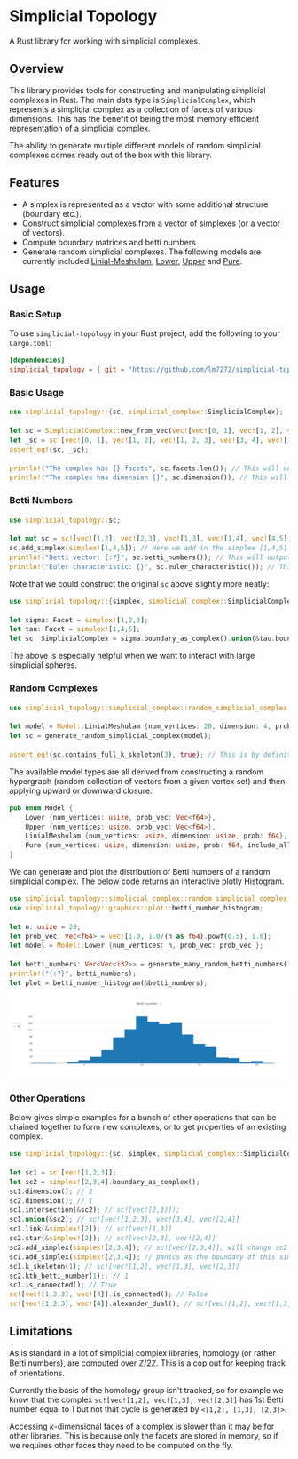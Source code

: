 # Simplicial Topology
A Rust library for working with simplicial complexes.

## Overview
This library provides tools for constructing and manipulating simplicial complexes in Rust. The main data type is `SimplicialComplex`, which represents a simplicial complex as a collection of facets of various dimensions. This has the benefit of being the most memory efficient representation of a simplicial complex.

The ability to generate multiple different models of random simplicial complexes comes ready out of the box with this library.

## Features
- A simplex is represented as a vector with some additional structure (boundary etc.).
- Construct simplicial complexes from a vector of simplexes (or a vector of vectors).
- Compute boundary matrices and betti numbers
- Generate random simplicial complexes. The following models are currently included [Linial-Meshulam](https://link.springer.com/article/10.1007/s00493-006-0027-9), [Lower](https://link.springer.com/chapter/10.1007/978-3-319-31580-5_6), [Upper](https://www.worldscientific.com/doi/10.1142/S1793525320500387) and [Pure](https://arxiv.org/pdf/1806.04566.pdf).

## Usage
### Basic Setup
To use `simplicial-topology` in your Rust project, add the following to your `Cargo.toml`:

```toml
[dependencies]
simplicial_topology = { git = "https://github.com/lm7272/simplicial-topology.git" }
```

### Basic Usage
```rust
use simplicial_topology::{sc, simplicial_complex::SimplicialComplex};

let sc = SimplicialComplex::new_from_vec(vec![vec![0, 1], vec![1, 2], vec![1, 2, 3], vec![3, 4], vec![1, 3, 4]]);
let _sc = sc![vec![0, 1], vec![1, 2], vec![1, 2, 3], vec![3, 4], vec![1, 3, 4]]; // Note this is the shorthand macro to construct an identical SimplicialComplex to sc
assert_eq!(sc, _sc);

println!("The complex has {} facets", sc.facets.len()); // This will output "The complex has 3 facets"
println!("The complex has dimension {}", sc.dimension()); // This will output "The complex has dimension 2"

```
### Betti Numbers
```rust
use simplicial_topology::sc;

let mut sc = sc![vec![1,2], vec![2,3], vec![1,3], vec![1,4], vec![4,5], vec![1,5]]; // This is the wedge of two simplicial circles (bdy of [1,2,3] and bdy of [1,4,5])
sc.add_simplex(simplex![1,4,5]); // Here we add in the simplex [1,4,5] filling in a circle. If the boundary of this simplex didn't exist then add_simplex would panic
println!("Betti vector: {:?}", sc.betti_numbers()); // This will output "Betti vector: [1, 1, 0]"
println!("Euler characteristic: {}", sc.euler_characteristic()); // This will output "Euler characteristc: 0
```
Note that we could construct the original `sc` above slightly more neatly:
```rust
use simplicial_topology::{simplex, simplicial_complex::SimplicialComplex};

let sigma: Facet = simplex![1,2,3];
let tau: Facet = simplex![1,4,5];
let sc: SimplicialComplex = sigma.boundary_as_complex().union(&tau.boundary_as_complex()); // boundary_as_complex() returns the boundary of the simplex but as a SimplicialComplex, rather than Vec<Facet>
```
The above is especially helpful when we want to interact with large simplicial spheres.

### Random Complexes
```rust
use simplicial_topology::simplicial_complex::random_simplicial_complex::{generate_random_simplicial_complex, Model};

let model = Model::LinialMeshulam {num_vertices: 20, dimension: 4, prob: 0.314159265};
let sc = generate_random_simplicial_complex(model);

assert_eq!(sc.contains_full_k_skeleton(3), true); // This is by definition true for this Linial-Meshulam random complex
```
The available model types are all derived from constructing a random hypergraph (random collection of vectors from a given vertex set) and then applying upward or downward closure.
```rust
pub enum Model {
    Lower {num_vertices: usize, prob_vec: Vec<f64>},
    Upper {num_vertices: usize, prob_vec: Vec<f64>},
    LinialMeshulam {num_vertices: usize, dimension: usize, prob: f64},
    Pure {num_vertices: usize, dimension: usize, prob: f64, include_all_vertices: bool}
}
```


We can generate and plot the distribution of Betti numbers of a random simplicial complex. The below code returns an interactive plotly Histogram.
```rust
use simplicial_topology::simplicial_complex::random_simplicial_complex::{generate_many_random_betti_numbers, Model};
use simplicial_topology::graphics::plot::betti_number_histogram;

let n: usize = 20;
let prob_vec: Vec<f64> = vec![1.0, 1.0/(n as f64).powf(0.5), 1.0];
let model = Model::Lower {num_vertices: n, prob_vec: prob_vec };

let betti_numbers: Vec<Vec<i32>> = generate_many_random_betti_numbers(1000, model);
println!("{:?}", betti_numbers);
let plot = betti_number_histogram(&betti_numbers);
```
![Plot](docs/betti_plot.png)

### Other Operations
Below gives simple examples for a bunch of other operations that can be chained together to form new complexes, or to get properties of an existing complex.
```rust
use simplicial_topology::{sc, simplex, simplicial_complex::SimplicialComplex};

let sc1 = sc![vec![1,2,3]];
let sc2 = simplex![2,3,4].boundary_as_complex();
sc1.dimension(); // 2
sc2.dimension(); // 1
sc1.intersection(&sc2); // sc![vec![2,3]]);
sc1.union(&sc2); // sc![vec![1,2,3], vec![3,4], vec![2,4]]
sc1.link(&simplex![2]); // sc![vec![1,3]]
sc2.star(&simplex![2]); // sc![vec![2,3], vec![2,4]]
sc2.add_simplex(simplex![2,3,4]); // sc![vec![2,3,4]], will change sc2 in place
sc1.add_simplex(simplex![2,3,4]); // panics as the boundary of this simplex is not in sc1
sc1.k_skeleton(1); // sc![vec![1,2], vec![1,3], vec![2,3]]
sc2.kth_betti_number(1);; // 1
sc1.is_connected(); // True
sc![vec![1,2,3], vec![4]].is_connected(); // False
sc![vec![1,2,3], vec![4]].alexander_dual(); // sc![vec![1,2], vec![1,3], vec![2,3]] - the dual complex X* on [n] where \sigma is a face iff [n] - \sigma is not a face in X
```

## Limitations
As is standard in a lot of simplicial complex libraries, homology (or rather Betti numbers), are computed over $\mathbb{Z}/2\mathbb{Z}$. This is a cop out for keeping track of orientations.

Currently the basis of the homology group isn't tracked, so for example we know that the complex `sc![vec![1,2], vec![1,3], vec![2,3]]` has $1$st Betti number equal to $1$ but not that cycle is generated by `<[1,2], [1,3], [2,3]>`.

Accessing $k$-dimensional faces of a complex is slower than it may be for other libraries. This is because only the facets are stored in memory, so if we requires other faces they need to be computed on the fly.